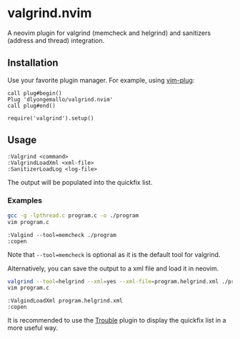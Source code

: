 # valgrind.nvim

A neovim plugin for valgrind (memcheck and helgrind) and sanitizers (address and thread) integration.

## Installation

Use your favorite plugin manager. For example, using [vim-plug](https://github.com/junegunn/vim-plug):

```vim
call plug#begin()
Plug 'dlyongemallo/valgrind.nvim'
call plug#end()

require('valgrind').setup()
```

## Usage

```vim
:Valgrind <command>
:ValgrindLoadXml <xml-file>
:SanitizerLoadLog <log-file>
```
The output will be populated into the quickfix list.

### Examples

```bash
gcc -g -lpthread.c program.c -o ./program
vim program.c
```

```vim
:Valgind --tool=memcheck ./program
:copen
```

Note that `--tool=memcheck` is optional as it is the default tool for valgrind.

Alternatively, you can save the output to a xml file and load it in neovim.

```bash
valgrind --tool=helgrind --xml=yes --xml-file=program.helgrind.xml ./program
vim program.c
```

```vim
:ValgindLoadXml program.helgrind.xml
:copen
```

It is recommended to use the [Trouble](https://github.com/folke/trouble.nvim) plugin to display the quickfix list in a more useful way.

